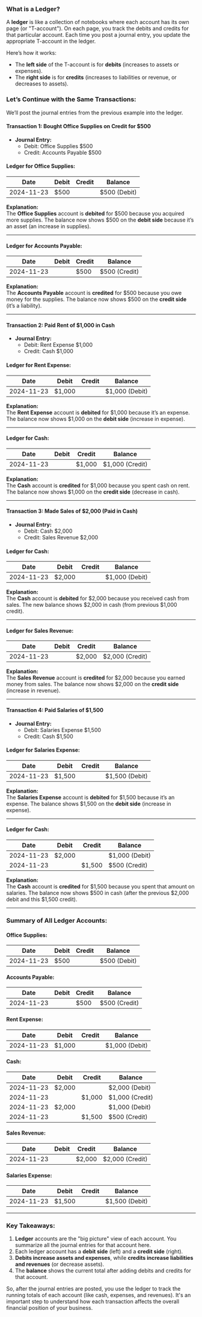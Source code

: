 
### **What is a Ledger?**

A **ledger** is like a collection of notebooks where each account has its own page (or "T-account"). On each page, you track the debits and credits for that particular account. Each time you post a journal entry, you update the appropriate T-account in the ledger.

Here’s how it works:
- The **left side** of the T-account is for **debits** (increases to assets or expenses).
- The **right side** is for **credits** (increases to liabilities or revenue, or decreases to assets).

### **Let’s Continue with the Same Transactions:**

We’ll post the journal entries from the previous example into the ledger.

#### **Transaction 1: Bought Office Supplies on Credit for $500**
- **Journal Entry:**
  - Debit: Office Supplies $500
  - Credit: Accounts Payable $500

#### **Ledger for Office Supplies:**
| Date       | Debit  | Credit  | Balance |
|------------|--------|---------|---------|
| 2024-11-23 | $500   |         | $500 (Debit) |

**Explanation:**  
The **Office Supplies** account is **debited** for $500 because you acquired more supplies. The balance now shows $500 on the **debit side** because it’s an asset (an increase in supplies).

---

#### **Ledger for Accounts Payable:**
| Date       | Debit  | Credit  | Balance |
|------------|--------|---------|---------|
| 2024-11-23 |        | $500    | $500 (Credit) |

**Explanation:**  
The **Accounts Payable** account is **credited** for $500 because you owe money for the supplies. The balance now shows $500 on the **credit side** (it’s a liability).

---

#### **Transaction 2: Paid Rent of $1,000 in Cash**
- **Journal Entry:**
  - Debit: Rent Expense $1,000
  - Credit: Cash $1,000

#### **Ledger for Rent Expense:**
| Date       | Debit  | Credit  | Balance |
|------------|--------|---------|---------|
| 2024-11-23 | $1,000 |         | $1,000 (Debit) |

**Explanation:**  
The **Rent Expense** account is **debited** for $1,000 because it’s an expense. The balance now shows $1,000 on the **debit side** (increase in expense).

---

#### **Ledger for Cash:**
| Date       | Debit  | Credit  | Balance |
|------------|--------|---------|---------|
| 2024-11-23 |        | $1,000  | $1,000 (Credit) |

**Explanation:**  
The **Cash** account is **credited** for $1,000 because you spent cash on rent. The balance now shows $1,000 on the **credit side** (decrease in cash).

---

#### **Transaction 3: Made Sales of $2,000 (Paid in Cash)**
- **Journal Entry:**
  - Debit: Cash $2,000
  - Credit: Sales Revenue $2,000

#### **Ledger for Cash:**
| Date       | Debit  | Credit  | Balance |
|------------|--------|---------|---------|
| 2024-11-23 | $2,000 |         | $1,000 (Debit) |

**Explanation:**  
The **Cash** account is **debited** for $2,000 because you received cash from sales. The new balance shows $2,000 in cash (from previous $1,000 credit).

---

#### **Ledger for Sales Revenue:**
| Date       | Debit  | Credit  | Balance |
|------------|--------|---------|---------|
| 2024-11-23 |        | $2,000  | $2,000 (Credit) |

**Explanation:**  
The **Sales Revenue** account is **credited** for $2,000 because you earned money from sales. The balance now shows $2,000 on the **credit side** (increase in revenue).

---

#### **Transaction 4: Paid Salaries of $1,500**
- **Journal Entry:**
  - Debit: Salaries Expense $1,500
  - Credit: Cash $1,500

#### **Ledger for Salaries Expense:**
| Date       | Debit  | Credit  | Balance |
|------------|--------|---------|---------|
| 2024-11-23 | $1,500 |         | $1,500 (Debit) |

**Explanation:**  
The **Salaries Expense** account is **debited** for $1,500 because it’s an expense. The balance shows $1,500 on the **debit side** (increase in expense).

---

#### **Ledger for Cash:**
| Date       | Debit  | Credit  | Balance |
|------------|--------|---------|---------|
| 2024-11-23 | $2,000 |         | $1,000 (Debit) |
| 2024-11-23 |        | $1,500  | $500 (Credit)  |

**Explanation:**  
The **Cash** account is **credited** for $1,500 because you spent that amount on salaries. The balance now shows $500 in cash (after the previous $2,000 debit and this $1,500 credit).

---

### **Summary of All Ledger Accounts:**

#### **Office Supplies:**
| Date       | Debit  | Credit  | Balance  |
|------------|--------|---------|----------|
| 2024-11-23 | $500   |         | $500 (Debit) |

#### **Accounts Payable:**
| Date       | Debit  | Credit  | Balance  |
|------------|--------|---------|----------|
| 2024-11-23 |        | $500    | $500 (Credit) |

#### **Rent Expense:**
| Date       | Debit  | Credit  | Balance  |
|------------|--------|---------|----------|
| 2024-11-23 | $1,000 |         | $1,000 (Debit) |

#### **Cash:**
| Date       | Debit  | Credit  | Balance  |
|------------|--------|---------|----------|
| 2024-11-23 | $2,000 |         | $2,000 (Debit) |
| 2024-11-23 |        | $1,000  | $1,000 (Credit) |
| 2024-11-23 | $2,000 |         | $1,000 (Debit) |
| 2024-11-23 |        | $1,500  | $500 (Credit) |

#### **Sales Revenue:**
| Date       | Debit  | Credit  | Balance  |
|------------|--------|---------|----------|
| 2024-11-23 |        | $2,000  | $2,000 (Credit) |

#### **Salaries Expense:**
| Date       | Debit  | Credit  | Balance  |
|------------|--------|---------|----------|
| 2024-11-23 | $1,500 |         | $1,500 (Debit) |

---

### **Key Takeaways:**

1. **Ledger** accounts are the "big picture" view of each account. You summarize all the journal entries for that account here.
2. Each ledger account has a **debit side** (left) and a **credit side** (right).
3. **Debits increase assets and expenses**, while **credits increase liabilities and revenues** (or decrease assets).
4. The **balance** shows the current total after adding debits and credits for that account.
   
So, after the journal entries are posted, you use the ledger to track the running totals of each account (like cash, expenses, and revenues). It's an important step to understand how each transaction affects the overall financial position of your business.
